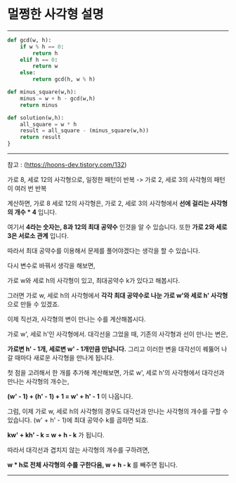 # 멀쩡한 사각형 설명
---
```python
def gcd(w, h):
    if w % h == 0:
        return h
    elif h == 0:
        return w
    else:
        return gcd(h, w % h)

def minus_square(w,h):
    minus = w + h - gcd(w,h)
    return minus

def solution(w,h):
    all_square = w * h
    result = all_square - (minus_square(w,h))
    return result
} 
```
---
참고 : (https://hoons-dev.tistory.com/132)



가로 8, 세로 12의 사각형으로, 일정한 패턴이 반복 -> 가로 2, 세로 3의 사각형의 패턴이 여러 번 반복



계산하면, 가로 8 세로 12의 사각형은, 가로 2, 세로 3의 사각형에서 __선에 걸리는 사각형의 개수 * 4__ 입니다.


여기서 __4라는 숫자는, 8과 12의 최대 공약수__ 인것을 알 수 있습니다. 또한 __가로 2와 세로 3은 서로소 관계__ 입니다.

따라서 최대 공약수를 이용해서 문제를 풀어야겠다는 생각을 할 수 있습니다.


다시 변수로 바꿔서 생각을 해보면,

가로 w와 세로 h의 사각형이 있고, 최대공약수 k가 있다고 해봅시다.

그러면 가로 w, 세로 h의 사각형에서 __각각 최대 공약수로 나눈 가로 w'와 세로 h' 사각형__ 으로 만들 수 있겠죠.

이제 직선과, 사각형의 변이 만나는 수를 계산해봅시다.


가로 w', 세로 h'인 사각형에서. 대각선을 그었을 때, 기존의 사각형과 선이 만나는 변은,

__가로변 h' - 1개, 세로변 w' - 1개만큼 만납니다.__ 그리고 이러한 변을 대각선이 꿰뚫어 나갈 때마다 새로운 사각형을 만나게 됩니다.

첫 점을 고려해서 한 개를 추가해 계산해보면, 가로 w', 세로 h'의 사각형에서 대각선과 만나는 사각형의 개수는,

 __(w' - 1) + (h' - 1) + 1 = w' + h' - 1__ 이 나옵니다.

 

그럼, 이제 가로 w, 세로 h의 사각형의 경우도 대각선과 만나는 사각형의 개수를 구할 수 있습니다. (w' + h' - 1)에 최대 공약수 k를 곱하면 되죠.

__kw' + kh' - k = w + h - k__ 가 됩니다.

 

따라서 대각선과 겹치지 않는 사각형의 개수를 구하려면,

__w * h로 전체 사각형의 수를 구한다음, w + h - k__ 를 빼주면 됩니다.

---



